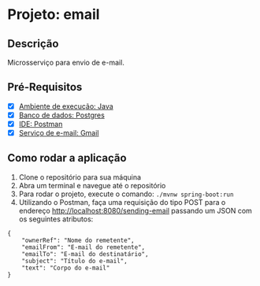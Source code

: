 # Projeto: email

## Descrição

Microsserviço para envio de e-mail.

## Pré-Requisitos

- [x] [Ambiente de execução: Java](https://www.java.com/pt-BR/download/manual.jsp)
- [x] [Banco de dados: Postgres](https://www.postgresql.org/download/)
- [x] [IDE: Postman](https://www.postman.com/downloads/)
- [x] [Serviço de e-mail: Gmail](https://support.google.com/accounts/answer/185833)

## Como rodar a aplicação

1. Clone o repositório para sua máquina
2. Abra um terminal e navegue até o repositório
3. Para rodar o projeto, execute o comando: ```./mvnw spring-boot:run```
4. Utilizando o Postman, faça uma requisição do tipo POST para o endereço [http://localhost:8080/sending-email](http://localhost:8080/sending-email) passando um JSON com os seguintes atributos:
```
{
    "ownerRef": "Nome do remetente",
    "emailFrom": "E-mail do remetente",
    "emailTo": "E-mail do destinatário",
    "subject": "Título do e-mail",
    "text": "Corpo do e-mail"
}
```
